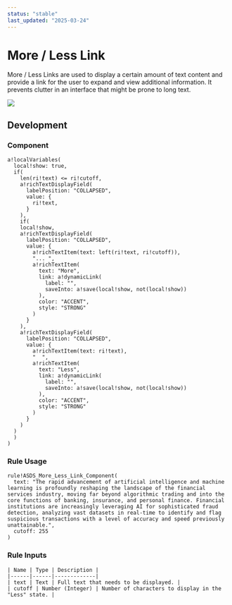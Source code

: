 ```yaml
---
status: "stable"
last_updated: "2025-03-24"
---
```


# More / Less Link

More / Less Links are used to display a certain amount of text content and provide a link for the user to expand and view additional information. It prevents clutter in an interface that might be prone to long text.

![](https://github.com/user-attachments/assets/ff935aef-7cbf-437a-986a-9128d892fd17)

## Development

### Component

```
a!localVariables(
  local!show: true,
  if(
    len(ri!text) <= ri!cutoff,
    a!richTextDisplayField(
      labelPosition: "COLLAPSED",
      value: {
        ri!text,
      }
    ),
    if(
    local!show,
    a!richTextDisplayField(
      labelPosition: "COLLAPSED",
      value: {
        a!richTextItem(text: left(ri!text, ri!cutoff)),
        "... ",
        a!richTextItem(
          text: "More",
          link: a!dynamicLink(
            label: "",
            saveInto: a!save(local!show, not(local!show))
          ),
          color: "ACCENT",
          style: "STRONG"
        )
      }
    ),
    a!richTextDisplayField(
      labelPosition: "COLLAPSED",
      value: {
        a!richTextItem(text: ri!text),
        "  ",
        a!richTextItem(
          text: "Less",
          link: a!dynamicLink(
            label: "",
            saveInto: a!save(local!show, not(local!show))
          ),
          color: "ACCENT",
          style: "STRONG"
        )
      }
    )
  )
  )
)
```

### Rule Usage

```
rule!ASDS_More_Less_Link_Component(
  text: "The rapid advancement of artificial intelligence and machine learning is profoundly reshaping the landscape of the financial services industry, moving far beyond algorithmic trading and into the core functions of banking, insurance, and personal finance. Financial institutions are increasingly leveraging AI for sophisticated fraud detection, analyzing vast datasets in real-time to identify and flag suspicious transactions with a level of accuracy and speed previously unattainable.",
  cutoff: 255
)
```

### Rule Inputs

```
| Name | Type | Description |
|------|------|-------------|
| text | Text | Full text that needs to be displayed. |
| cutoff | Number (Integer) | Number of characters to display in the "Less" state. |
```
